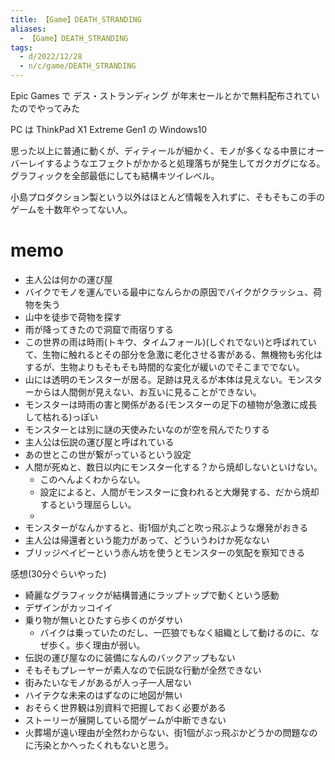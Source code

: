 ```yaml
---
title: 【Game】DEATH_STRANDING
aliases:
  - 【Game】DEATH_STRANDING
tags:
  - d/2022/12/28
  - n/c/game/DEATH_STRANDING
---
```


Epic Games で デス・ストランディング が年末セールとかで無料配布されていたのでやってみた

PC は ThinkPad X1 Extreme Gen1 の Windows10

思った以上に普通に動くが、ディティールが細かく、モノが多くなる中景にオーバーレイするようなエフェクトがかかると処理落ちが発生してガクガグになる。グラフィックを全部最低にしても結構キツイレベル。

小島プロダクション製という以外はほとんど情報を入れずに、そもそもこの手のゲームを十数年やってない人。

memo
================================================================================
- 主人公は何かの運び屋
- バイクでモノを運んでいる最中になんらかの原因でバイクがクラッシュ、荷物を失う
- 山中を徒歩で荷物を探す
- 雨が降ってきたので洞窟で雨宿りする
- この世界の雨は時雨(トキウ、タイムフォール)(しぐれでない)と呼ばれていて、生物に触れるとその部分を急激に老化させる害がある、無機物も劣化はするが、生物よりもそもそも時間的な変化が緩いのでそこまででない。
- 山には透明のモンスターが居る。足跡は見えるが本体は見えない。モンスターからは人間側が見えない、お互いに見ることができない。
- モンスターは時雨の害と関係がある(モンスターの足下の植物が急激に成長して枯れる)っぽい
- モンスターとは別に謎の天使みたいなのが空を飛んでたりする
- 主人公は伝説の運び屋と呼ばれている
- あの世とこの世が繋がっているという設定
- 人間が死ぬと、数日以内にモンスター化する？から焼却しないといけない。
  - このへんよくわからない。
  - 設定によると、人間がモンスターに食われると大爆発する、だから焼却するという理屈らしい。
  - 
- モンスターがなんかすると、街1個が丸ごと吹っ飛ぶような爆発がおきる
- 主人公は帰還者という能力があって、どういうわけか死なない
- ブリッジベイビーという赤ん坊を使うとモンスターの気配を察知できる


感想(30分ぐらいやった)

- 綺麗なグラフィックが結構普通にラップトップで動くという感動
- デザインがカッコイイ
- 乗り物が無いとひたすら歩くのがダサい
  - バイクは乗っていたのだし、一匹狼でもなく組織として動けるのに、なぜ歩く。歩く理由が弱い。
- 伝説の運び屋なのに装備になんのバックアップもない
- そもそもプレーヤーが素人なので伝説な行動が全然できない
- 街みたいなモノがあるが人っ子一人居ない
- ハイテクな未来のはずなのに地図が無い
- おそらく世界観は別資料で把握しておく必要がある
- ストーリーが展開している間ゲームが中断できない
- 火葬場が遠い理由が全然わからない、街1個がぶっ飛ぶかどうかの問題なのに汚染とかへったくれもないと思う。







